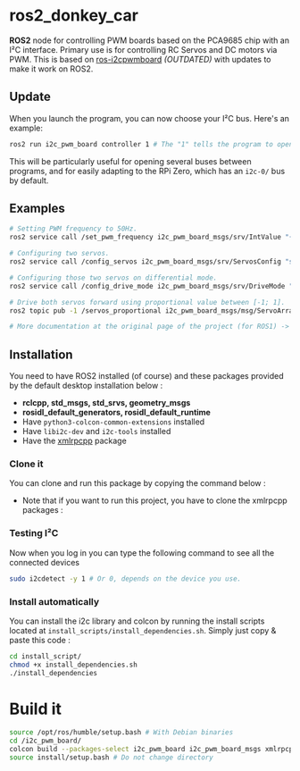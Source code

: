 # ros2_donkey_car
**ROS2** node for controlling PWM boards based on the PCA9685 chip with an I²C interface. Primary use is for controlling RC Servos and DC motors via PWM. This is based on [ros-i2cpwmboard](https://gitlab.com/bradanlane/ros-i2c_pwmboard) *(OUTDATED)* with updates to make it work on ROS2.
## Update
When you launch the program, you can now choose your I²C bus. Here's an example:

```bash
ros2 run i2c_pwm_board controller 1 # The "1" tells the program to open the i2c-1/ bus, but you can change it to your desired bus.
```
This will be particularly useful for opening several buses between programs, and for easily adapting to the RPi Zero, which has an `i2c-0/` bus by default.

## Examples

```bash
# Setting PWM frequency to 50Hz.
ros2 service call /set_pwm_frequency i2c_pwm_board_msgs/srv/IntValue "{value: 50}"

# Configuring two servos.
ros2 service call /config_servos i2c_pwm_board_msgs/srv/ServosConfig "servos: [{servo: 1, center: 333, range: 100, direction: -1},{servo: 2, center: 336, range: 108, direction: 1}]"

# Configuring those two servos on differential mode.
ros2 service call /config_drive_mode i2c_pwm_board_msgs/srv/DriveMode "{mode: differential, rpm: 56.0, radius: 0.0055, track: 0.015, scale: 1.0,servos: [{servo: 1, position: 1}, {servo: 2, position: 2}]}"

# Drive both servos forward using proportional value between [-1; 1].
ros2 topic pub -1 /servos_proportional i2c_pwm_board_msgs/msg/ServoArray "{servos:[{servo: 1, value: 0.40}, {servo: 2, value: 0.40}]}"

# More documentation at the original page of the project (for ROS1) -> https://github.com/mentor-dyun/ros-i2cpwmboard/tree/master/doc or https://gitlab.com/fmrico/ros-i2cpwmboard/-/tree/master/doc
```

## Installation

You need to have ROS2 installed (of course) and these packages provided by the default desktop installation below : 

* **rclcpp, std_msgs, std_srvs, geometry_msgs**
* **rosidl_default_generators, rosidl_default_runtime**
* Have ```python3-colcon-common-extensions``` installed
* Have ```libi2c-dev``` and ```i2c-tools``` installed
* Have the [xmlrpcpp](https://github.com/bpwilcox/xmlrpcpp) package

### Clone it 

You can clone and run this package by copying the command below : 

* Note that if you want to run this project, you have to clone the xmlrpcpp packages : 

### Testing I²C
Now when you log in you can type the following command to see all the connected devices
```bash 
sudo i2cdetect -y 1 # Or 0, depends on the device you use.
```

### Install automatically

You can install the i2c library and colcon by running the install scripts located at `install_scripts/install_dependencies.sh`.
Simply just copy & paste this code :

```sh
cd install_script/
chmod +x install_dependencies.sh
./install_dependencies
```
# Build it 

```bash
source /opt/ros/humble/setup.bash # With Debian binaries 
cd /i2c_pwm_board/
colcon build --packages-select i2c_pwm_board i2c_pwm_board_msgs xmlrpcpp
source install/setup.bash # Do not change directory
```